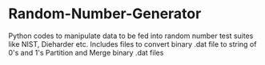 # Random-Number-Generator
Python codes to manipulate data to be fed into random number test suites like NIST, Dieharder etc.
Includes files to convert binary .dat file to string of 0's and 1's
Partition and Merge binary .dat files
